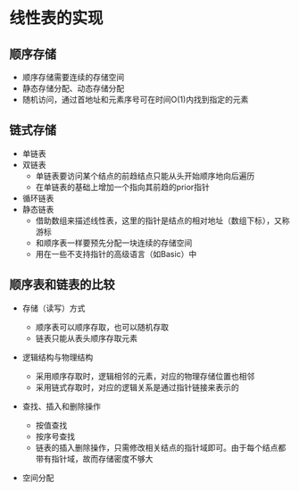 # 线性表的实现

## 顺序存储

- 顺序存储需要连续的存储空间
- 静态存储分配、动态存储分配
- 随机访问，通过首地址和元素序号可在时间O(1)内找到指定的元素

## 链式存储

- 单链表
- 双链表
  - 单链表要访问某个结点的前趋结点只能从头开始顺序地向后遍历
  - 在单链表的基础上增加一个指向其前趋的prior指针
- 循环链表
- 静态链表
  - 借助数组来描述线性表，这里的指针是结点的相对地址（数组下标），又称游标
  - 和顺序表一样要预先分配一块连续的存储空间
  - 用在一些不支持指针的高级语言（如Basic）中

## 顺序表和链表的比较

- 存储（读写）方式
  - 顺序表可以顺序存取，也可以随机存取
  - 链表只能从表头顺序存取元素
- 逻辑结构与物理结构
  - 采用顺序存取时，逻辑相邻的元素，对应的物理存储位置也相邻
  - 采用链式存取时，对应的逻辑关系是通过指针链接来表示的
- 查找、插入和删除操作
  - 按值查找
  - 按序号查找
  - 链表的插入删除操作，只需修改相关结点的指针域即可。由于每个结点都带有指针域，故而存储密度不够大

- 空间分配

